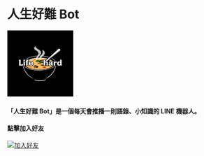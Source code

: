 # 人生好難 Bot
<img src="icon.png" width = "30%" alt="icon"/>

#### 「人生好難 Bot」是一個每天會推播一則語錄、小知識的 LINE 機器人。

#### 點擊加入好友
<a href="https://lin.ee/LaH3eAe"><img src="https://scdn.line-apps.com/n/line_add_friends/btn/zh-Hant.png" alt="加入好友" height="36" border="0"></a>